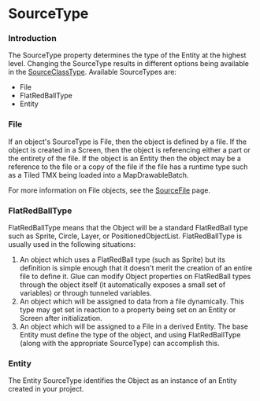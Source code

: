 # SourceType

### Introduction

The SourceType property determines the type of the Entity at the highest level. Changing the SourceType results in different options being available in the [SourceClassType](../../frb/docs/index.php). Available SourceTypes are:

* File
* FlatRedBallType
* Entity

### File

If an object's SourceType is File, then the object is defined by a file. If the object is created in a Screen, then the object is referencing either a part or the entirety of the file. If the object is an Entity then the object may be a reference to the file or a copy of the file if the file has a runtime type such as a Tiled TMX being loaded into a MapDrawableBatch.

For more information on File objects, see the [SourceFile](glue-reference-sourcefile.md) page.

### FlatRedBallType

FlatRedBallType means that the Object will be a standard FlatRedBall type such as Sprite, Circle, Layer, or PositionedObjectList. FlatRedBallType is usually used in the following situations:

1. An object which uses a FlatRedBall type (such as Sprite) but its definition is simple enough that it doesn't merit the creation of an entire file to define it. Glue can modify Object properties on FlatRedBall types through the object itself (it automatically exposes a small set of variables) or through tunneled variables.
2. An object which will be assigned to data from a file dynamically. This type may get set in reaction to a property being set on an Entity or Screen after initialization.
3. An object which will be assigned to a File in a derived Entity. The base Entity must define the type of the object, and using FlatRedBallType (along with the appropriate SourceType) can accomplish this.

### Entity

The Entity SourceType identifies the Object as an instance of an Entity created in your project.
